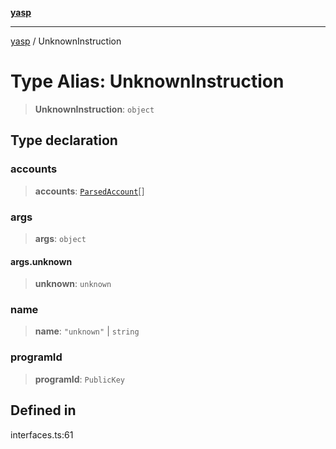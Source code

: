 [**yasp**](../README.md)

***

[yasp](../README.md) / UnknownInstruction

# Type Alias: UnknownInstruction

> **UnknownInstruction**: `object`

## Type declaration

### accounts

> **accounts**: [`ParsedAccount`](../interfaces/ParsedAccount.md)[]

### args

> **args**: `object`

#### args.unknown

> **unknown**: `unknown`

### name

> **name**: `"unknown"` \| `string`

### programId

> **programId**: `PublicKey`

## Defined in

interfaces.ts:61
